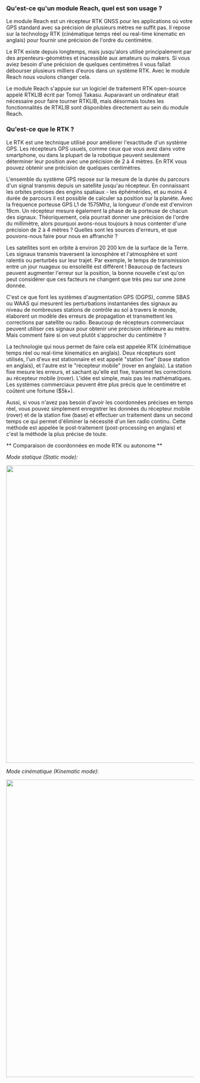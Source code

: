 ### Qu'est-ce qu'un module Reach, quel est son usage ?

Le module Reach est un récepteur RTK GNSS pour les applications où votre GPS standard avec sa précision de plusieurs mètres ne suffit pas. Il repose sur la technology RTK (cinématique temps réel ou real-time kinematic en anglais) pour fournir une précision de l'ordre du centimètre.

Le RTK existe depuis longtemps, mais jusqu'alors utilisé principalement par des arpenteurs-géomètres et inacessible aux amateurs ou makers. Si vous aviez besoin d'une précision de quelques centimètres il vous fallait débourser plusieurs milliers d'euros dans un système RTK. Avec le module Reach nous voulons changer cela.

Le module Reach s'appuie sur un logiciel de traitement RTK open-source appelé RTKLIB écrit par Tomoji Takasu. Auparavant un ordinateur était nécessaire pour faire tourner RTKLIB, mais désormais toutes les fonctionnalités de RTKLIB sont disponibles directement au sein du module Reach.

### Qu'est-ce que le RTK ?

Le RTK est une technique utilisé pour améliorer l'exactitude d'un système GPS. Les récepteurs GPS usuels, comme ceux que vous avez dans votre smartphone, ou dans la plupart de la robotique peuvent seulement déterminer leur position avec une précision de 2 à 4 mètres. En RTK vous pouvez obtenir une précision de quelques centimètres.

L'ensemble du système GPS repose sur la mesure de la durée du parcours d'un signal transmis depuis un satellite jusqu'au récepteur. En connaissant les orbites précises des engins spatiaux - les éphémérides, et au moins 4 durée de parcours il est possible de calculer sa position sur la planète.
Avec la fréquence porteuse GPS L1 de 1575Mhz, la longueur d'onde est d'environ 19cm. Un récepteur mesure également la phase de la porteuse de chacun des signaux. Théoriquement, cela pourrait donner une précision de l'ordre du millimètre, alors pourquoi avons-nous toujours à nous contenter d'une précision de 2 à 4 mètres ? Quelles sont les sources d'erreurs, et que pouvons-nous faire pour nous en affranchir ?

Les satellites sont en orbite à environ 20 200 km de la surface de la Terre. Les signaux transmis traversent la ionosphère et l'atmosphère et sont ralentis ou perturbés sur leur trajet. Par exemple, le temps de transmission entre un jour nuageux ou ensoleillé est différent ! Beaucoup de facteurs peuvent augmenter l'erreur sur la position, la bonne nouvelle c'est qu'on peut considérer que ces facteurs ne changent que très peu sur une zone donnée.

C'est ce que font les systèmes d'augmentation GPS (DGPS), comme SBAS ou WAAS qui mesurent les perturbations instantanées des signaux au niveau de nombreuses stations de contrôle au sol à travers le monde, élaborent un modèle des erreurs de propagation et transmettent les corrections par satellite ou radio. Beaucoup de récepteurs commerciaux peuvent utiliser ces signaux pour obtenir une précision inférieure au mètre. Mais comment faire si on veut plutôt s'approcher du centimètre ?

La technologie qui nous permet de faire cela est appelée RTK (cinématique temps réel ou real-time kinematics en anglais). Deux récepteurs sont utilisés, l'un d'eux est stationnaire et est appelé "station fixe" (base station en anglais), et l'autre est le "récepteur mobile" (rover en anglais). La station fixe mesure les erreurs, et sachant qu'elle est fixe, transmet les corrections au récepteur mobile (rover). L'idée est simple, mais pas les mathématiques. Les systèmes commerciaux peuvent être plus précis que le centimètre et coûtent une fortune ($5k+).

Aussi, si vous n'avez pas besoin d'avoir les coordonnées précises en temps réel, vous pouvez simplement enregistrer les données du récepteur mobile (rover) et de la station fixe (base) et effectuer un traitement dans un second temps ce qui permet d'éliminer la nécessité d'un lien radio continu. Cette méthode est appelée le post-traitement (post-processing en anglais) et c'est la méthode la plus précise de toute.

** Comparaison de coordonnées en mode RTK ou autonome **

*Mode statique (Static mode):*

<p style="text-align:center" ><img src="../img/reach/rtk-introduction/reach-static-rtk-demo.png" style="width: 800px;" /></p>

*Mode cinématique (Kinematic mode):*

<p style="text-align:center" ><img src="../img/reach/rtk-introduction/reach-kinematic-rtk-demo.png" style="width: 800px;" /></p>
